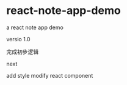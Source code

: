 # react-note-app-demo
a react note app demo

versio 1.0

完成初步逻辑

next

add style
modify react component
